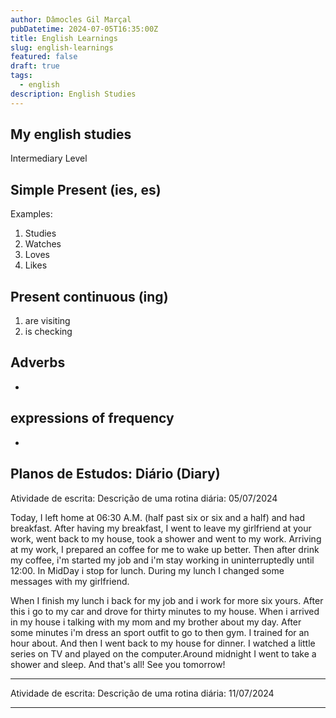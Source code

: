 ```yaml
---
author: Dâmocles Gil Marçal
pubDatetime: 2024-07-05T16:35:00Z
title: English Learnings
slug: english-learnings
featured: false
draft: true
tags:
  - english
description: English Studies
---
```


## My english studies

Intermediary Level

## Simple Present (ies, es)

Examples:

1. Studies
2. Watches
3. Loves
4. Likes

## Present continuous (ing)

1. are visiting
2. is checking

## Adverbs

-

## expressions of frequency

-

## Planos de Estudos: Diário (Diary)

Atividade de escrita: Descrição de uma rotina diária: 05/07/2024

Today, I left home at 06:30 A.M. (half past six or six and a half) and had breakfast. After having my breakfast, I went to leave my girlfriend at your work, went back to my house, took a shower and went to my work. Arriving at my work, I prepared an coffee for me to wake up better. Then after drink my coffee, i'm started my job and i'm stay working in uninterruptedly until 12:00. In MidDay i stop for lunch. During my lunch I changed some messages with my girlfriend.

When I finish my lunch i back for my job and i work for more six yours. After this i go to my car and drove for thirty minutes to my house. When i arrived in my house i talking with my mom and my brother about my day. After some minutes i'm dress an sport outfit to go to then gym. I trained for an hour about. And then I went back to my house for dinner.
I watched a little series on TV and played on the computer.Around midnight I went to take a shower and sleep. And that's all! See you tomorrow!

---

Atividade de escrita: Descrição de uma rotina diária: 11/07/2024

---
